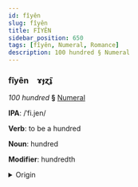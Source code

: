 ```yaml
---
id: fîyên
slug: fîyên
title: FÎYÊN
sidebar_position: 650
tags: [fîyên, Numeral, Romance]
description: 100 hundred § Numeral
---
```


### fîyên&emsp;<span kind="abugida">ɤɟɀ̃ʇ</span>

*100 hundred* **§** [Numeral](../../tags/Numeral)

**IPA**: /ˈfi.jen/

**Verb**: to be a hundred

**Noun**: hundred

**Modifier**: hundredth

<details>
    <summary>Origin</summary>
    Spanish, Peninsular cien [ˈθjẽn]<br/>
    <em>Romance Language Family</em>
</details>